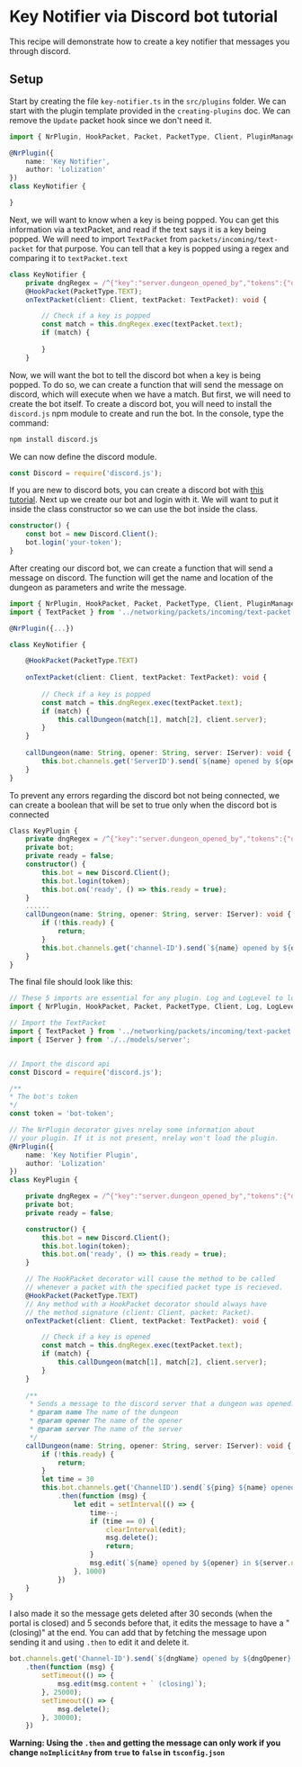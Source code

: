 # Key Notifier via Discord bot tutorial
This recipe will demonstrate how to create a key notifier that messages you through discord.

## Setup
Start by creating the file `key-notifier.ts` in the `src/plugins` folder. We can start with the plugin template provided in the `creating-plugins` doc. We can remove the `Update` packet hook since we don't need it.
```typescript
import { NrPlugin, HookPacket, Packet, PacketType, Client, PluginManager} from './../core/plugin-module';

@NrPlugin({
    name: 'Key Notifier',
    author: 'Lolization'
})
class KeyNotifier {

}

```
Next, we will want to know when a key is being popped. You can get this information via a textPacket, and read if the text says it is a key being popped.
We will need to import `TextPacket` from `packets/incoming/text-packet` for that purpose.
You can tell that a key is popped using a regex and comparing it to `textPacket.text`
```typescript
class KeyNotifier {
    private dngRegex = /^{"key":"server.dungeon_opened_by","tokens":{"dungeon":"(\S.*)", "name":"(\w+)"}}$/;
    @HookPacket(PacketType.TEXT);
    onTextPacket(client: Client, textPacket: TextPacket): void {

        // Check if a key is popped
        const match = this.dngRegex.exec(textPacket.text);
        if (match) {
            
        }
    }
```
Now, we will want the bot to tell the discord bot when a key is being popped. To do so, we can create a function that will send the message on discord, which will execute when we have a match. But first, we will need to create the bot itself.
To create a discord bot, you will need to install the `discord.js` npm module to create and run the bot. In the console, type the command:
```bash
npm install discord.js
```
We can now define the discord module.
```typescript
const Discord = require('discord.js');
```
If you are new to discord bots, you can create a discord bot with [this tutorial](https://twentysix26.github.io/Red-Docs/red_guide_bot_accounts/#creating-a-new-bot-account).
Next up we create our bot and login with it. We will want to put it inside the class constructor so we can use the bot inside the class.
```typescript
constructor() {
    const bot = new Discord.Client();
    bot.login('your-token');
}
```
After creating our discord bot, we can create a function that will send a message on discord. The function will get the name and location of the dungeon as parameters and write the message.
```typescript
import { NrPlugin, HookPacket, Packet, PacketType, Client, PluginManager, Log, LogLevel } from './../core/plugin-module';
import { TextPacket } from '../networking/packets/incoming/text-packet';

@NrPlugin({...})

class KeyNotifier {

    @HookPacket(PacketType.TEXT)
    
    onTextPacket(client: Client, textPacket: TextPacket): void {
        
        // Check if a key is popped
        const match = this.dngRegex.exec(textPacket.text);
        if (match) {
            this.callDungeon(match[1], match[2], client.server);
        }
    }
    
    callDungeon(name: String, opener: String, server: IServer): void {
        this.bot.channels.get('ServerID').send(`${name} opened by ${opener} in ${server.name}`)
    }
}
```
To prevent any errors regarding the discord bot not being connected, we can create a boolean that will be set to true only when the discord bot is connected
```typescript
Class KeyPlugin {
    private dngRegex = /^{"key":"server.dungeon_opened_by","tokens":{"dungeon":"(\S.*)", "name":"(\w+)"}}$/;
    private bot;
    private ready = false;
    constructor() {
        this.bot = new Discord.Client();
        this.bot.login(token);
        this.bot.on('ready', () => this.ready = true);
    }
    ......
    callDungeon(name: String, opener: String, server: IServer): void {
        if (!this.ready) {
            return;
        }
        this.bot.channels.get('channel-ID').send(`${name} opened by ${opener} in ${server.name}`)
    }
}
```

The final file should look like this:
```typescript
// These 5 imports are essential for any plugin. Log and LogLevel to log to the console.
import { NrPlugin, HookPacket, Packet, PacketType, Client, Log, LogLevel } from './../core/plugin-module';

// Import the TextPacket
import { TextPacket } from '../networking/packets/incoming/text-packet';
import { IServer } from './../models/server';


// Import the discord api
const Discord = require('discord.js');

/**
* The bot's token
*/
const token = 'bot-token';

// The NrPlugin decorator gives nrelay some information about
// your plugin. If it is not present, nrelay won't load the plugin.
@NrPlugin({
    name: 'Key Notifier Plugin',
    author: 'Lolization'
})
class KeyPlugin {

    private dngRegex = /^{"key":"server.dungeon_opened_by","tokens":{"dungeon":"(\S.*)", "name":"(\w+)"}}$/;
    private bot;
    private ready = false;

    constructor() {
        this.bot = new Discord.Client();
        this.bot.login(token);
        this.bot.on('ready', () => this.ready = true);
    }

    // The HookPacket decorator will cause the method to be called
    // whenever a packet with the specified packet type is recieved.
    @HookPacket(PacketType.TEXT)
    // Any method with a HookPacket decorator should always have
    // the method signature (client: Client, packet: Packet).
    onTextPacket(client: Client, textPacket: TextPacket): void {

        // Check if a key is opened
        const match = this.dngRegex.exec(textPacket.text);
        if (match) {
            this.callDungeon(match[1], match[2], client.server);
        }
    }
    
    /**
     * Sends a message to the discord server that a dungeon was opened.
     * @param name The name of the dungeon
     * @param opener The name of the opener
     * @param server The name of the server
     */
    callDungeon(name: String, opener: String, server: IServer): void {
        if (!this.ready) {
            return;
        }
        let time = 30
        this.bot.channels.get('ChannelID').send(`${ping} ${name} opened by ${opener} in ${server.name} (${time} seconds left)`)
            .then(function (msg) {
                let edit = setInterval(() => {
                    time--;
                    if (time == 0) {
                        clearInterval(edit);
                        msg.delete();
                        return;
                    }
                    msg.edit(`${name} opened by ${opener} in ${server.name} (${time} seconds left)`)
                }, 1000)
            })
    }
}
```
I also made it so the message gets deleted after 30 seconds (when the portal is closed) and 5 seconds before that, it edits the message to have a "(closing)" at the end.
You can add that by fetching the message upon sending it and using `.then` to edit it and delete it.
```typescript
bot.channels.get('Channel-ID').send(`${dngName} opened by ${dngOpener} in ${dngServer}`)
    .then(function (msg) {
        setTimeout(() => {
            msg.edit(msg.content + ` (closing)`);
        }, 25000);
        setTimeout(() => {
            msg.delete();
        }, 30000);
    })
```
**Warning: Using the `.then` and getting the message can only work if you change `noImplicitAny` from `true` to `false` in `tsconfig.json`**
